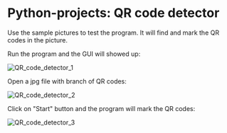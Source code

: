 # Python-projects: QR code detector

Use the sample pictures to test the program. It will find and mark the QR codes in the picture.

Run the program and the GUI will showed up:

![QR_code_detector_1](https://user-images.githubusercontent.com/110348831/217376030-674da6f4-59d4-4a41-8c2c-45feb858ed6d.JPG)

Open a jpg file with branch of QR codes:

![QR_code_detector_2](https://user-images.githubusercontent.com/110348831/217376124-7efd9252-cde0-4be1-9317-cd78288c92f5.JPG)

Click on "Start" button and the program will mark the QR codes:

![QR_code_detector_3](https://user-images.githubusercontent.com/110348831/217376301-993b6ec4-463e-4d0b-a0c1-a68827ad862b.JPG)
